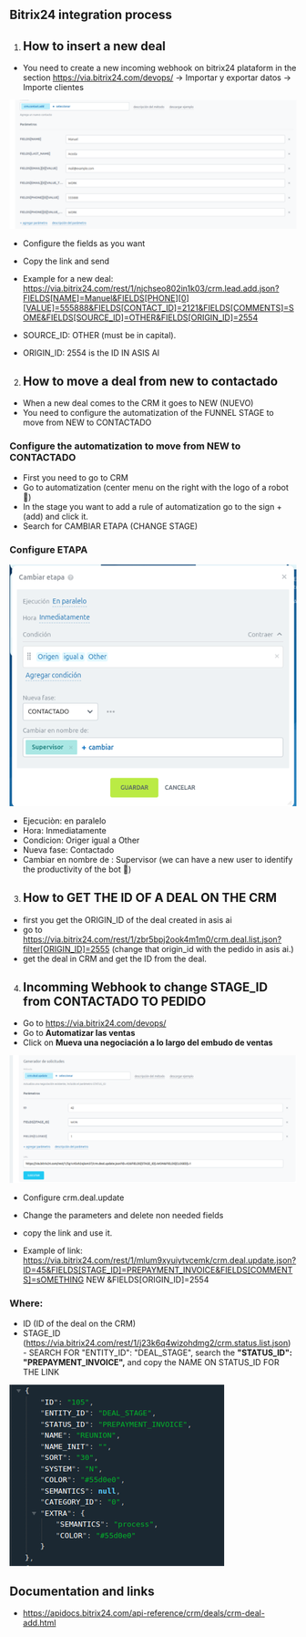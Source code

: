 ## Bitrix24 integration process

1. ## How to insert a new deal

- You need to create a new incoming webhook on bitrix24 plataform in the section https://via.bitrix24.com/devops/ -> Importar y exportar datos -> Importe clientes 

![alt text](image.png)

- Configure the fields as you want

- Copy the link and send

- Example for a new deal: https://via.bitrix24.com/rest/1/njchseo802in1k03/crm.lead.add.json?FIELDS[NAME]=Manuel&FIELDS[PHONE][0][VALUE]=555888&FIELDS[CONTACT_ID]=2121&FIELDS[COMMENTS]=SOME&FIELDS[SOURCE_ID]=OTHER&FIELDS[ORIGIN_ID]=2554

- SOURCE_ID: OTHER (must be in capital).
- ORIGIN_ID: 2554 is the ID IN ASIS AI


2. ## How to move a deal from new to contactado
- When a new deal comes to the CRM it goes to NEW (NUEVO)
- You need to configure the automatization of the FUNNEL STAGE to move from NEW to CONTACTADO


### Configure the automatization to move from NEW to CONTACTADO
- First you need to go to CRM
- Go to automatization (center menu on the right with the logo of a robot 🤖)
- In the stage you want to add a rule of automatization go to the sign + (add) and click it.
- Search for CAMBIAR ETAPA (CHANGE STAGE)

### Configure ETAPA
 ![alt text](image-1.png)
 - Ejecuciòn:  en paralelo
 - Hora: Inmediatamente
 - Condicion: Origer igual a Other
 - Nueva fase: Contactado
 - Cambiar en nombre de : Supervisor (we can have a new user to identify the productivity of the bot 🤖)


 3. ## How to GET THE ID OF A DEAL ON THE CRM
- first you get the ORIGIN_ID of the deal created in asis ai
- go to https://via.bitrix24.com/rest/1/zbr5bpj2ook4m1m0/crm.deal.list.json?filter[ORIGIN_ID]=2555 (change that origin_id with the pedido in asis ai.)
- get the deal in CRM and get the ID from the deal.


4. ## Incomming Webhook to change STAGE_ID from CONTACTADO TO PEDIDO
- Go to https://via.bitrix24.com/devops/ 
- Go to **Automatizar las ventas**
- Click on **Mueva una negociación a lo largo del embudo de ventas**

![alt text](image-2.png)


- Configure crm.deal.update
- Change the parameters and delete non needed fields
- copy the link and use it.

- Example of link:  https://via.bitrix24.com/rest/1/mlum9xyuiytvcemk/crm.deal.update.json?ID=45&FIELDS[STAGE_ID]=PREPAYMENT_INVOICE&FIELDS[COMMENTS]=sOMETHING NEW &FIELDS[ORIGIN_ID]=2554

### Where: 

- ID (ID of the deal on the CRM) 
- STAGE_ID (https://via.bitrix24.com/rest/1/j23k6q4wizohdmg2/crm.status.list.json) - SEARCH FOR "ENTITY_ID": "DEAL_STAGE", search the **"STATUS_ID": "PREPAYMENT_INVOICE",** and copy the NAME ON STATUS_ID FOR THE LINK

![alt text](image-3.png)



## Documentation and links

- https://apidocs.bitrix24.com/api-reference/crm/deals/crm-deal-add.html
